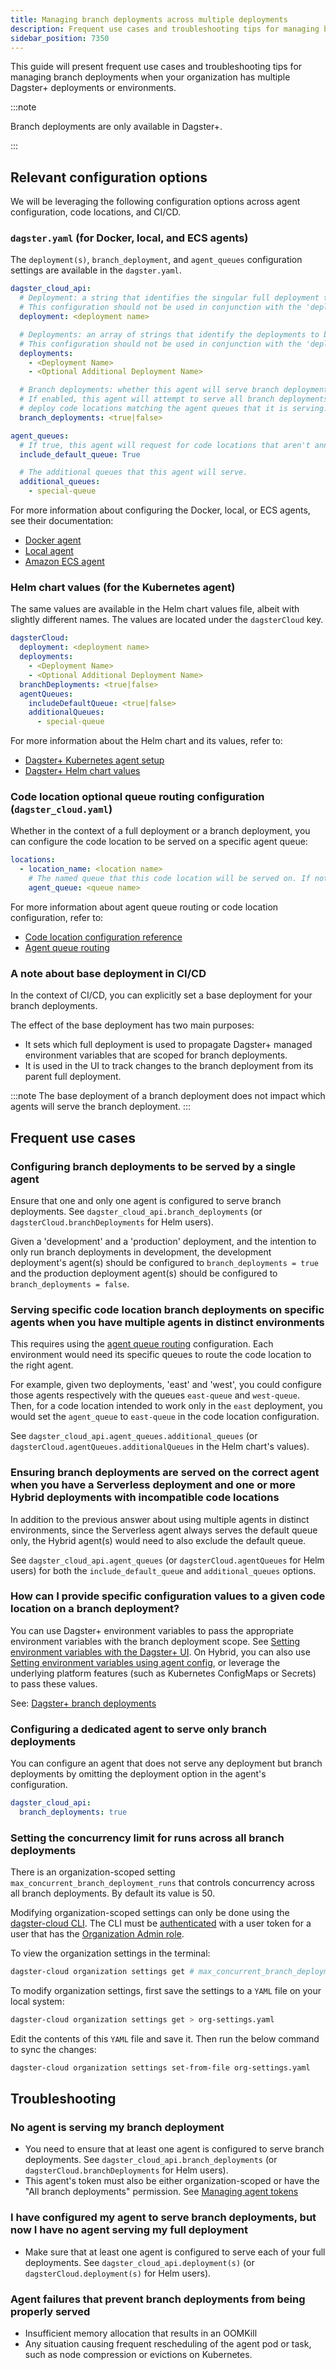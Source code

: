 ```yaml
---
title: Managing branch deployments across multiple deployments
description: Frequent use cases and troubleshooting tips for managing branch deployments when your organization has multiple Dagster+ deployments or environments.
sidebar_position: 7350
---
```


This guide will present frequent use cases and troubleshooting tips for managing branch deployments when your organization has multiple Dagster+ deployments or environments.

:::note

Branch deployments are only available in Dagster+.

:::

## Relevant configuration options

We will be leveraging the following configuration options across agent configuration, code locations, and CI/CD.

### `dagster.yaml` (for Docker, local, and ECS agents)

The `deployment(s)`, `branch_deployment`, and `agent_queues` configuration settings are available in the `dagster.yaml`.

```yaml
dagster_cloud_api:
  # Deployment: a string that identifies the singular full deployment to be served by this agent.
  # This configuration should not be used in conjunction with the 'deployments' configuration option.
  deployment: <deployment name>

  # Deployments: an array of strings that identify the deployments to be served by this agent.
  # This configuration should not be used in conjunction with the 'deployment' configuration option.
  deployments:
    - <Deployment Name>
    - <Optional Additional Deployment Name>

  # Branch deployments: whether this agent will serve branch deployments or not.
  # If enabled, this agent will attempt to serve all branch deployments in the organization and will
  # deploy code locations matching the agent queues that it is serving.
  branch_deployments: <true|false>

agent_queues:
  # If true, this agent will request for code locations that aren't annotated with a specific queue
  include_default_queue: True

  # The additional queues that this agent will serve.
  additional_queues:
    - special-queue
```

For more information about configuring the Docker, local, or ECS agents, see their documentation:

- [Docker agent](/deployment/dagster-plus/hybrid/docker)
- [Local agent](/deployment/dagster-plus/hybrid/local)
- [Amazon ECS agent](/deployment/dagster-plus/hybrid/amazon-ecs)

### Helm chart values (for the Kubernetes agent)

The same values are available in the Helm chart values file, albeit with slightly different names. The values are
located under the `dagsterCloud` key.

```yaml
dagsterCloud:
  deployment: <deployment name>
  deployments:
    - <Deployment Name>
    - <Optional Additional Deployment Name>
  branchDeployments: <true|false>
  agentQueues:
    includeDefaultQueue: <true|false>
    additionalQueues:
      - special-queue
```

For more information about the Helm chart and its values, refer to:

- [Dagster+ Kubernetes agent setup](/deployment/dagster-plus/hybrid/kubernetes/setup)
- [Dagster+ Helm chart values](https://artifacthub.io/packages/helm/dagster-cloud/dagster-cloud-agent?modal=values)

### Code location optional queue routing configuration (`dagster_cloud.yaml`)

Whether in the context of a full deployment or a branch deployment, you can configure the code location to be served on a specific agent queue:

```yaml
locations:
  - location_name: <location name>
    # The named queue that this code location will be served on. If not set, the default queue is used.
    agent_queue: <queue name>
```

For more information about agent queue routing or code location configuration, refer to:

- [Code location configuration reference](/deployment/code-locations/dagster-cloud-yaml)
- [Agent queue routing](/deployment/dagster-plus/hybrid/multiple#routing-requests-to-specific-agents)

### A note about base deployment in CI/CD

In the context of CI/CD, you can explicitly set a base deployment for your branch deployments.

The effect of the base deployment has two main purposes:

- It sets which full deployment is used to propagate Dagster+ managed environment variables that are scoped for branch deployments.
- It is used in the UI to track changes to the branch deployment from its parent full deployment.

:::note
The base deployment of a branch deployment does not impact which agents will serve the branch deployment.
:::

## Frequent use cases

### Configuring branch deployments to be served by a single agent

Ensure that one and only one agent is configured to serve branch deployments. See `dagster_cloud_api.branch_deployments` (or `dagsterCloud.branchDeployments` for Helm users).

Given a 'development' and a 'production' deployment, and the intention to only run branch deployments in development, the development deployment's agent(s) should be configured to `branch_deployments = true` and the production deployment agent(s) should be configured to `branch_deployments = false`.

### Serving specific code location branch deployments on specific agents when you have multiple agents in distinct environments

This requires using the [agent queue routing](/deployment/dagster-plus/hybrid/multiple#routing-requests-to-specific-agents) configuration. Each environment would need its specific queues to route the code location to the right agent.

For example, given two deployments, 'east' and 'west', you could configure those agents respectively with the queues `east-queue` and `west-queue`. Then, for a code location intended to work only in the `east` deployment, you would set the `agent_queue` to `east-queue` in the code location configuration.

See `dagster_cloud_api.agent_queues.additional_queues` (or `dagsterCloud.agentQueues.additionalQueues` in the Helm chart's values).

### Ensuring branch deployments are served on the correct agent when you have a Serverless deployment and one or more Hybrid deployments with incompatible code locations

In addition to the previous answer about using multiple agents in distinct environments, since the Serverless agent always serves the default queue only, the Hybrid agent(s) would need to also exclude the default queue.

See `dagster_cloud_api.agent_queues` (or `dagsterCloud.agentQueues` for Helm users) for both the `include_default_queue` and `additional_queues` options.

### How can I provide specific configuration values to a given code location on a branch deployment?

You can use Dagster+ environment variables to pass the appropriate environment variables with the branch deployment scope. See [Setting environment variables with the Dagster+ UI](/deployment/dagster-plus/management/environment-variables/dagster-ui).
On Hybrid, you can also use [Setting environment variables using agent config](/deployment/dagster-plus/management/environment-variables/agent-config), or leverage the underlying platform features (such as Kubernetes ConfigMaps or Secrets) to pass these values.

See: [Dagster+ branch deployments](/guides/operate/configuration/using-environment-variables-and-secrets#dagster-branch-deployments)

### Configuring a dedicated agent to serve only branch deployments

You can configure an agent that does not serve any deployment but branch deployments by omitting the deployment
option in the agent's configuration.

```yaml
dagster_cloud_api:
  branch_deployments: true
```

### Setting the concurrency limit for runs across all branch deployments

There is an organization-scoped setting `max_concurrent_branch_deployment_runs` that controls concurrency across all branch deployments. By default its value is 50.

Modifying organization-scoped settings can only be done using the [dagster-cloud CLI](/deployment/dagster-plus/management/dagster-cloud-cli). The CLI must be [authenticated](/deployment/dagster-plus/management/dagster-cloud-cli/installing-and-configuring#setting-up-the-configuration-file) with a user token for a user that has the [Organization Admin role](/deployment/dagster-plus/authentication-and-access-control/rbac/user-roles-permissions#dagster-user-roles).

To view the organization settings in the terminal:

```bash
dagster-cloud organization settings get # max_concurrent_branch_deployment_runs: 50
```

To modify organization settings, first save the settings to a `YAML` file on your local system:

```bash
dagster-cloud organization settings get > org-settings.yaml
```

Edit the contents of this `YAML` file and save it. Then run the below command to sync the changes:

```bash
dagster-cloud organization settings set-from-file org-settings.yaml
```

## Troubleshooting

### No agent is serving my branch deployment

- You need to ensure that at least one agent is configured to serve branch deployments. See `dagster_cloud_api.branch_deployments` (or `dagsterCloud.branchDeployments` for Helm users).
- This agent's token must also be either organization-scoped or have the "All branch deployments" permission. See [Managing agent tokens](/deployment/dagster-plus/management/tokens/agent-tokens#managing-agent-tokens)

### I have configured my agent to serve branch deployments, but now I have no agent serving my full deployment

- Make sure that at least one agent is configured to serve each of your full deployments. See `dagster_cloud_api.deployment(s)` (or `dagsterCloud.deployment(s)` for Helm users).

### Agent failures that prevent branch deployments from being properly served

- Insufficient memory allocation that results in an OOMKill
- Any situation causing frequent rescheduling of the agent pod or task, such as node compression or evictions on Kubernetes.
